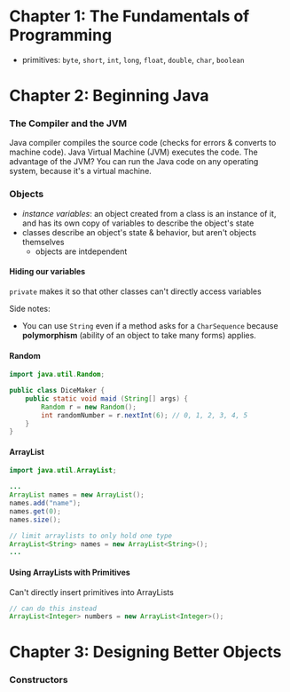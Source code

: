 # Chapter 1: The Fundamentals of Programming

* primitives: `byte`, `short`, `int`, `long`, `float`, `double`, `char`, `boolean`


# Chapter 2: Beginning Java

### The Compiler and the JVM

Java compiler compiles the source code (checks for errors & converts to machine code). Java Virtual Machine (JVM) executes the code. The advantage of the JVM? You can run the Java code on any operating system, because it's a virtual machine.


### Objects

* _instance variables_: an object created from a class is an instance of it, and has its own copy of variables to describe the object's state 
* classes describe an object's state & behavior, but aren't objects themselves
    - objects are intdependent


#### Hiding our variables

`private` makes it so that other classes can't directly access variables


Side notes:

* You can use `String` even if a method asks for a `CharSequence` because __polymorphism__ (ability of an object to take many forms) applies.


#### Random

```java
import java.util.Random;

public class DiceMaker {
    public static void maid (String[] args) {
        Random r = new Random();
        int randomNumber = r.nextInt(6); // 0, 1, 2, 3, 4, 5
    }
}
```


#### ArrayList

```java
import java.util.ArrayList;

...
ArrayList names = new ArrayList();
names.add("name");
names.get(0);
names.size();

// limit arraylists to only hold one type
ArrayList<String> names = new ArrayList<String>();
...
```


#### Using ArrayLists with Primitives

Can't directly insert primitives into ArrayLists
```java
// can do this instead
ArrayList<Integer> numbers = new ArrayList<Integer>();
```



# Chapter 3: Designing Better Objects

### Constructors
